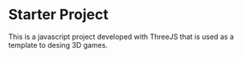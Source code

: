 # Starter Project

This is a javascript project developed with ThreeJS that is used as a template to desing 3D games.
